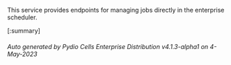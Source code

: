 






This service provides endpoints for managing jobs directly in the enterprise scheduler.

[:summary]

###### Auto generated by Pydio Cells Enterprise Distribution v4.1.3-alpha1 on 4-May-2023
